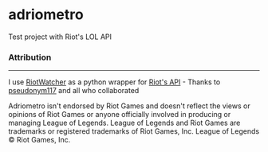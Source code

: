 # adriometro
Test project with Riot's LOL API


### Attribution ###
-------------------
I use [RiotWatcher](https://github.com/pseudonym117/Riot-Watcher) as a python wrapper for [Riot's API](developer.riotgames.com) - Thanks to [pseudonym117](https://github.com/pseudonym117) and all who collaborated


Adriometro isn't endorsed by Riot Games and doesn't reflect the views or opinions of Riot Games or anyone officially involved in producing or managing League of Legends. League of Legends and Riot Games are trademarks or registered trademarks of Riot Games, Inc. League of Legends © Riot Games, Inc.
